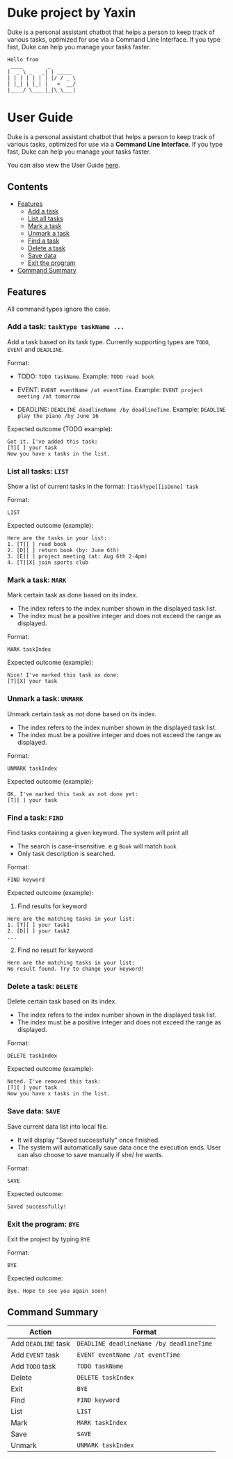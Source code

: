 # Duke project by Yaxin

Duke is a personal assistant chatbot that helps a person to keep track of various tasks, optimized for use via a Command Line Interface. If you type fast, Duke can help you manage your tasks faster.

   ```
   Hello from
    ____        _        
   |  _ \ _   _| | _____ 
   | | | | | | | |/ / _ \
   | |_| | |_| |   <  __/
   |____/ \____|_|\_\___|
   ```

# User Guide

Duke is a personal assistant chatbot that helps a person to keep track of various tasks, 
optimized for use via a **Command Line Interface**. 
If you type fast, Duke can help you manage your tasks faster.

You can also view the User Guide [here](https://yaxinjoy.github.io/ip/).

## Contents

- [Features](#Features)
  - [Add a task](#add-a-task-tasktype-taskname-)
  - [List all tasks](#list-all-tasks-list)
  - [Mark a task](#mark-a-task-mark)
  - [Unmark a task](#unmark-a-task-unmark)
  - [Find a task](#find-a-task-find)
  - [Delete a task](#delete-a-task-delete)
  - [Save data](#save-data-save)
  - [Exit the program](#exit-the-program-bye)
- [Command Summary](#command-summary)

## Features

All command types ignore the case.

### Add a task: `taskType taskName ...` 

Add a task based on its task type. Currently supporting types are `TODO`, `EVENT` and `DEADLINE`.

Format:

- TODO: `TODO taskName`. Example: `TODO read book`

- EVENT: `EVENT eventName /at eventTime`. Example: `EVENT project meeting /at tomorrow`

- DEADLINE: `DEADLINE deadlineName /by deadlineTime`. Example: `DEADLINE play the piano /by June 16`

Expected outcome (TODO example):


```
Got it. I've added this task: 
[T][ ] your task
Now you have x tasks in the list. 
```

### List all tasks: `LIST`

Show a list of current tasks in the format: `[taskType][isDone] task`

Format:

`LIST`

Expected outcome (example):

```
Here are the tasks in your list:
1. [T][ ] read book
2. [D][ ] return book (by: June 6th)
3. [E][ ] project meeting (at: Aug 6th 2-4pm)
4. [T][X] join sports club
```

### Mark a task: `MARK`

Mark certain task as done based on its index.
- The index refers to the index number shown in the displayed task list.
- The index must be a positive integer and does not exceed the range as displayed.

Format:

`MARK taskIndex`

Expected outcome (example):

```
Nice! I've marked this task as done: 
[T][X] your task
```

### Unmark a task: `UNMARK`

Unmark certain task as not done based on its index.

- The index refers to the index number shown in the displayed task list.
- The index must be a positive integer and does not exceed the range as displayed.

Format:

`UNMARK taskIndex`

Expected outcome (example):

```
OK, I've marked this task as not done yet:
[T][ ] your task
```

### Find a task: `FIND`

Find tasks containing a given keyword. The system will print all 

- The search is case-insensitive. 
e.g `Book` will match `book`
- Only task description is searched.

Format:

`FIND keyword`

Expected outcome (example):
1. Find results for keyword
```
Here are the matching tasks in your list:
1. [T][ ] your task1
2. [D][ ] your task2
...
```
2. Find no result for keyword
```
Here are the matching tasks in your list:
No result found. Try to change your keyword!
```

### Delete a task: `DELETE`

Delete certain task based on its index.
- The index refers to the index number shown in the displayed task list.
- The index must be a positive integer and does not exceed the range as displayed.

Format:

`DELETE taskIndex`

Expected outcome (example):
```
Noted. I've removed this task: 
[T][ ] your task
Now you have x tasks in the list.
```

### Save data: `SAVE`

Save current data list into local file.
- It will display "Saved successfully" once finished.
- The system will automatically save data once the execution ends. 
User can also choose to save manually if she/ he wants.

Format:

`SAVE`

Expected outcome:

```
Saved successfully!
```

### Exit the program: `BYE`

Exit the project by typing `BYE`

Format:

`BYE`

Expected outcome:
```
Bye. Hope to see you again soon!
```

## Command Summary

| Action              | Format                                   |
|---------------------|------------------------------------------|
| Add `DEADLINE` task | `DEADLINE deadlineName /by deadlineTime` |
| Add `EVENT` task    | `EVENT eventName /at eventTime`          |
| Add `TODO` task     | `TODO taskName`                          |
| Delete              | `DELETE taskIndex`                       |
| Exit                | `BYE`                                    |
| Find                | `FIND keyword`                           |
| List                | `LIST`                                   |
| Mark                | `MARK taskIndex`                         |
| Save                | `SAVE`                                   |
| Unmark              | `UNMARK taskIndex`                       |



